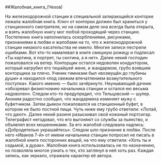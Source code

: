 ##Жалобная_книга_(Чехов)


На железнодорожной станции в специальной запирающейся конторке лежала жалобная книга. Ключ от конторки должен был храниться у станционного смотрителя, но на самом деле она всегда была открыта, и взять жалобную книгу мог любой проходящий через станцию.
Постепенно книга наполнилась оскорблениями, рисунками, признаниями в любви и жалобами на то, что к железнодорожной станции никакого касательства не имело. Многие записи пестрели ошибками.
Вот кто-то намалевал в книге смешную рожицу и подписал: «Ты картина, я портрет, ты скотина, а я нет».
Далее некий господин пожаловался на ветер.
Конторщик остался недоволен кондуктором, который нагрубил его тишайшей жене, и жандармом, грубо взявшим конторщика за плечо.
Ученик гимназии был «возмущён до глубины души» и находился «под свежим впечатлением возмутительного поступка». Какого именно — было зачёркнуто.
Неунывающий дачник «обозревал физиогномию начальника станции и остался ею весьма недоволен».
Следом кто-то предупредил, что Тельцовский — шулер. Аноним радостно сообщил, что жандармиха изменяет мужу с буфетчиком. Затем дьякон пожаловался на станционный буфет, в котором не было постной пищи. Чуть ниже ему грубо ответили: «Лопай, что дают».
Далее некий разиня разыскивал свой кожаный портсигар. Телеграфист негодовал, что его выгоняют со службы за пьянство, и объявлял всех мошенниками. За его жалобой следовала надпись: «Добродетелью украшайтесь».
Следом шло признание в любви. После него «Иванов 7-й» от имени начальника станции попросил не писать в жалобной книге посторонних вещей, на что ему ответили: «Хоть ты и седьмой, а дурак».
Жалобная книга использовалась не по назначению, но позволяла многое узнать о тех, кто заглянул в неё хоть раз. Каждая запись, как зеркало, отражала характер её автора.

